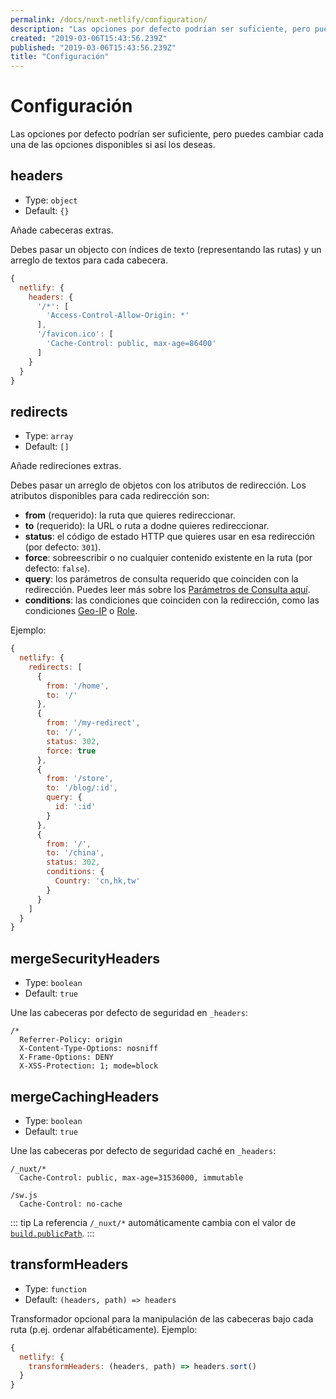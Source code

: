 ```yaml
---
permalink: /docs/nuxt-netlify/configuration/
description: "Las opciones por defecto podrían ser suficiente, pero puedes cambiar cada una de las opciones disponibles si así los deseas."
created: "2019-03-06T15:43:56.239Z"
published: "2019-03-06T15:43:56.239Z"
title: "Configuración"
---
```


# Configuración

Las opciones por defecto podrían ser suficiente, pero puedes cambiar cada una de las opciones disponibles si así los deseas.

## headers

- Type: `object`
- Default: `{}`

Añade cabeceras extras.

Debes pasar un objecto con índices de texto (representando las rutas) y un arreglo de textos para cada cabecera.

```js
{
  netlify: { 
    headers: {
      '/*': [
        'Access-Control-Allow-Origin: *'
      ],
      '/favicon.ico': [
        'Cache-Control: public, max-age=86400'
      ]
    }
  }
}
```

## redirects

- Type: `array`
- Default: `[]`

Añade redireciones extras.

Debes pasar un arreglo de objetos con los atributos de redirección. Los atributos disponibles para cada redirección son:

- **from** (requerido): la ruta que quieres redireccionar.
- **to** (requerido): la URL o ruta a dodne quieres redireccionar.
- **status**: el código de estado HTTP que quieres usar en esa redirección (por defecto: `301`).
- **force**: sobreescribir o no cualquier contenido existente en la ruta (por defecto: `false`).
- **query**: los parámetros de consulta requerido que coinciden con la redirección. Puedes leer más sobre los [Parámetros de Consulta aquí][netlify-redirects-query-params].
- **conditions**: las condiciones que coinciden con la redirección, como las condiciones [Geo-IP][netlify-redirects-geo-ip] o [Role][netlify-redirects-role].


Ejemplo:

```js
{
  netlify: { 
    redirects: [
      {
        from: '/home',
        to: '/'
      },
      {
        from: '/my-redirect',
        to: '/',
        status: 302,
        force: true
      },
      {
        from: '/store',
        to: '/blog/:id',
        query: {
          id: ':id'
        }
      },
      {
        from: '/',
        to: '/china',
        status: 302,
        conditions: {
          Country: 'cn,hk,tw'
        }
      }
    ]
  }
}
```

## mergeSecurityHeaders

- Type: `boolean`
- Default: `true`

Une las cabeceras por defecto de seguridad en `_headers`:

```text
/*
  Referrer-Policy: origin
  X-Content-Type-Options: nosniff
  X-Frame-Options: DENY
  X-XSS-Protection: 1; mode=block
```

## mergeCachingHeaders

- Type: `boolean`
- Default: `true`

Une las cabeceras por defecto de seguridad caché en `_headers`:

```text
/_nuxt/*
  Cache-Control: public, max-age=31536000, immutable

/sw.js
  Cache-Control: no-cache
```

::: tip
La referencia  `/_nuxt/*` automáticamente cambia con el valor de [`build.publicPath`][nuxt-docs-build-publicPath].
:::


## transformHeaders

- Type: `function`
- Default: `(headers, path) => headers`

Transformador opcional para la manipulación de las cabeceras bajo cada ruta (p.ej. ordenar alfabéticamente). Ejemplo:

```js
{
  netlify: { 
    transformHeaders: (headers, path) => headers.sort()
  }
}

```

[netlify-redirects-query-params]: https://www.netlify.com/docs/redirects/#query-params
[netlify-redirects-geo-ip]: https://www.netlify.com/docs/redirects/#geoip-and-language-based-redirects
[netlify-redirects-role]: https://www.netlify.com/docs/redirects/#role-based-redirect-rules
[nuxt-docs-build-publicPath]: https://nuxtjs.org/api/configuration-build#publicPath
